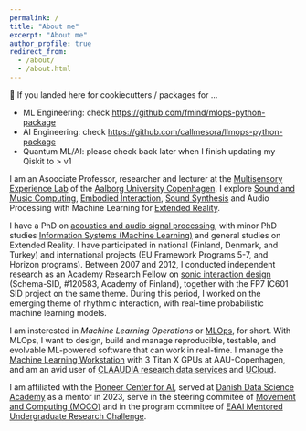 ```yaml
---
permalink: /
title: "About me"
excerpt: "About me"
author_profile: true
redirect_from: 
  - /about/
  - /about.html
---
```


👯 If you landed here for cookiecutters / packages for ...
- ML Engineering: check https://github.com/fmind/mlops-python-package
- AI Engineering: check https://github.com/callmesora/llmops-python-package
- Quantum ML/AI: please check back later when I finish updating my Qiskit to > v1

I am an Asoociate Professor, researcher and lecturer at the [Multisensory Experience Lab](https://melcph.create.aau.dk/) of the [Aalborg University Copenhagen](https://www.en.cph.aau.dk/). I explore [Sound and Music Computing](https://scholar.google.com/citations?view_op=search_authors&hl=en&mauthors=label:sound_and_music_computing&after_author=100AAIXz__8J&astart=20), [Embodied Interaction](https://scholar.google.com/citations?view_op=search_authors&hl=en&mauthors=label:embodied_interaction&after_author=hMMWAH72__8J&astart=10), [Sound Synthesis](https://scholar.google.com/citations?view_op=search_authors&hl=en&mauthors=label:sound_synthesis) and Audio Processing with Machine Learning for [Extended Reality](https://scholar.google.com/citations?view_op=search_authors&hl=en&mauthors=label:extended_reality&after_author=SUYOAHv1__8J&astart=10). 

I have a PhD on [acoustics and audio signal processing](http://legacy.spa.aalto.fi/), with minor PhD studies [Information Systems (Machine Learning)](http://www.cis.hut.fi/) and general studies on Extended Reality. I have participated in national (Finland, Denmark, and Turkey) and international projects (EU Framework Programs 5-7, and Horizon programs). Between 2007 and 2012, I conducted independent research as an Academy Research Fellow on [sonic interaction design](https://scholar.google.com/citations?view_op=search_authors&hl=en&mauthors=label:sonic_interaction_design) (Schema-SID, #120583, Academy of Finland), together with the FP7 IC601 SID project on the same theme. During this period, I worked on the emerging theme of rhythmic interaction, with real-time probabilistic machine learning models.

I am insterested in *Machine Learning Operations* or [MLOps](https://ml-ops.org), for short. With MLOps, I want to design, build and manage reproducible, testable, and evolvable ML-powered software that can work in real-time. I manage the  [Machine Learning Workstation](https://aalborg-university.gitbook.io/machine-learning-workstation) with 3 Titan X GPUs at AAU-Copenhagen, and am an avid user of [CLAAUDIA research data services](https://www.claaudia.aau.dk/) and [UCloud](https://cloud.sdu.dk/app/dashboard).

I am affiliated with the [Pioneer Center for AI](https://www.aicentre.dk/people/cumhur-erkut), served at [Danish Data Science Academy](https://ddsa.dk) as a mentor in 2023, serve in the steering commitee of [Movement and Computing (MOCO)](https://www.movementcomputing.org/about/) and in the program commitee of [EAAI Mentored Undergraduate Research Challenge](https://www.yetanotherfreedman.com/resources/challenge_haaisam.html).



